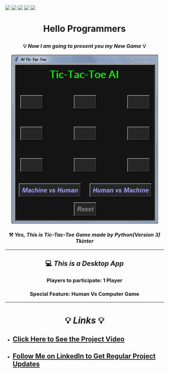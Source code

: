 ![](https://img.shields.io/badge/Programming_Language-Python-blue.svg)
![](https://img.shields.io/badge/Main_Tool_Used-Tkinter-gold.svg)
![](https://img.shields.io/badge/Game-Tic_Tac_Toe-blue.svg)
![](https://img.shields.io/badge/Python_Version-3.7-brown.svg)
![](https://img.shields.io/badge/Status-Complete-gold.svg)

# <p align="center"> Hello Programmers  </p>

### <p align="center">  💡 _Now I am going to present you my New Game_ 💡 </p>

<p align="center"><img src="game_pic.png"></p>

###  <p align="center">⚒️ _Yes, This is Tic-Tac-Toe Game made by Python(Version 3) Tkinter_</p>

---

## <p align="center"> 💻 <i>_This is a Desktop App_</i></p>
### <p align="center"> Players to participate: 1 Player</p>
### <p align="center">Special Feature: Human Vs Computer Game</p>


---
# <p align="center">💡 ***_Links_*** 💡</p>
- ## [Click Here to See the Project Video]()

- ## [Follow Me on LinkedIn to Get Regular Project Updates](https://www.linkedin.com/in/samarpan-dasgupta-4aa1061b0/ "LCO")
